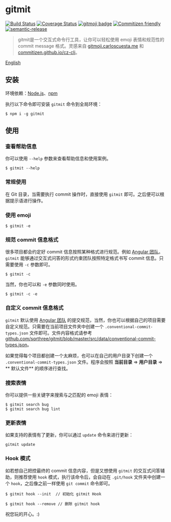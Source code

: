 # gitmit

[![Build Status](https://travis-ci.org/sqrthree/gitmit.svg?branch=master)](https://travis-ci.org/sqrthree/gitmit)
[![Coverage Status](https://coveralls.io/repos/github/sqrthree/gitmit/badge.svg?branch=master)](https://coveralls.io/github/sqrthree/gitmit?branch=master)
[![gitmoji badge](https://img.shields.io/badge/gitmoji-%20😜%20😍-FFDD67.svg?style=flat)](https://gitmoji.carloscuesta.me/)
[![Commitizen friendly](https://img.shields.io/badge/commitizen-friendly-brightgreen.svg)](http://commitizen.github.io/cz-cli/)
[![semantic-release](https://img.shields.io/badge/%20%20%F0%9F%93%A6%F0%9F%9A%80-semantic--release-e10079.svg?style=flat-square)](https://github.com/semantic-release/semantic-release)

> gitmit是一个交互式命令行工具，让你可以轻松使用 emoji 表情和规范性的 commit message 格式。灵感来自 [gitmoji.carloscuesta.me](https://gitmoji.carloscuesta.me/) 和 [commitizen.github.io/cz-cli](http://commitizen.github.io/cz-cli/)。

[English](./README.md)

## 安装

环境依赖：[Node.js](http://nodejs.org/)、[npm](http://npmjs.org/)

执行以下命令即可安装 `gitmit` 命令到全局环境：

```
$ npm i -g gitmit
```

## 使用

### 查看帮助信息

你可以使用 `--help` 参数来查看帮助信息和使用案例。

```
$ gitmit --help
```

### 常规使用

在 Git 目录，当需要执行 commit 操作时，直接使用 `gitmit` 即可。之后便可以根据提示语进行操作。

### 使用 emoji

```
$ gitmit -e
```

### 规范 commit 信息格式

很多项目都会约定好 commit 信息按照某种格式进行规范。例如 [Angular 团队](https://github.com/angular/angular.js/blob/master/CONTRIBUTING.md#-git-commit-guidelines)。`gitmit` 能够通过交互式问答的形式约束团队按照特定格式书写 commit 信息。只需要使用 `-c` 参数即可。

```
$ gitmit -c
```

当然，你也可以和 `-e` 参数同时使用。

```
$ gitmit -c -e
```

### 自定义 commit 信息格式

`gitmit` 默认使用 [Angular 团队](https://github.com/angular/angular/commits/master) 的提交规范，当然，你也可以根据自己的项目需要自定义规范。只需要在当前项目文件夹中创建一个 `.conventional-commit-types.json` 文件即可。文件内容格式请参考 [github.com/sqrthree/gitmit/blob/master/src/data/conventional-commit-types.json](https://github.com/sqrthree/gitmit/blob/master/src/data/conventional-commit-types.json)。

如果觉得每个项目都创建一个太麻烦，也可以在自己的用户目录下创建一个 `.conventional-commit-types.json` 文件。程序会按照 **当前目录** => **用户目录** => ** 默认文件** 的顺序进行查找。

### 搜索表情

你可以提供一些关键字来搜索与之匹配的 emoji 表情：

```
$ gitmit search bug
$ gitmit search bug lint
```

### 更新表情

如果支持的表情有了更新，你可以通过 `update` 命令来进行更新：

```
gitmit update
```

### Hook 模式

如若想自己把控最终的 commit 信息内容，但是又想使用 `gitmit` 的交互式问答辅助，则推荐使用 `hook` 模式，执行该命令后，会自动在 `.git/hook` 文件夹中创建一个 `hook`，之后像之前一样使用 `git commit` 命令即可。

```
$ gitmit hook --init  // 初始化 gitmit Hook

$ gitmit hook --remove // 删除 gitmit hook
```

祝您玩的开心。:)
